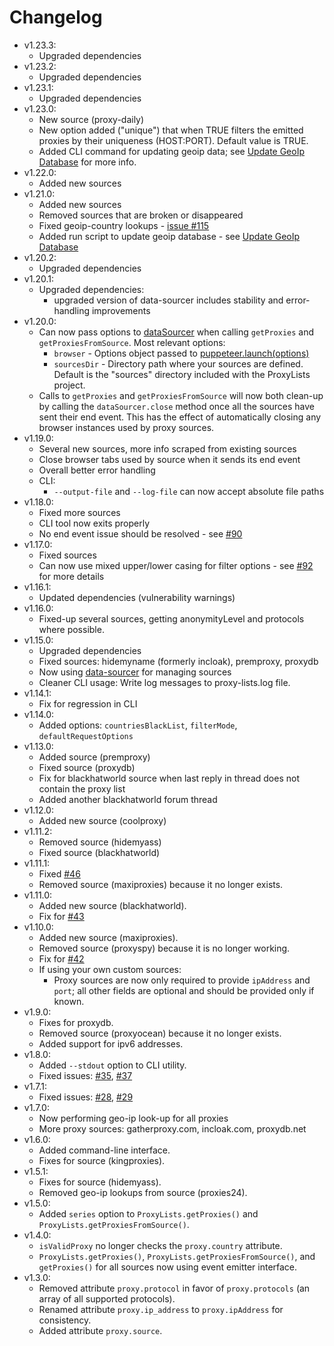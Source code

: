 # Changelog

* v1.23.3:
  * Upgraded dependencies
* v1.23.2:
  * Upgraded dependencies
* v1.23.1:
  * Upgraded dependencies
* v1.23.0:
  * New source (proxy-daily)
  * New option added ("unique") that when TRUE filters the emitted proxies by their uniqueness (HOST:PORT). Default value is TRUE.
  * Added CLI command for updating geoip data; see [Update GeoIp Database](https://github.com/chill117/proxy-lists#update-geoip-database) for more info.
* v1.22.0:
  * Added new sources
* v1.21.0:
  * Added new sources
  * Removed sources that are broken or disappeared
  * Fixed geoip-country lookups - [issue #115](https://github.com/chill117/proxy-lists/issues/115)
  * Added run script to update geoip database - see [Update GeoIp Database](https://github.com/chill117/proxy-lists#update-geoip-database)
* v1.20.2:
  * Upgraded dependencies
* v1.20.1:
  * Upgraded dependencies:
    * upgraded version of data-sourcer includes stability and error-handling improvements
* v1.20.0:
  * Can now pass options to [dataSourcer](https://github.com/chill117/data-sourcer#getdata) when calling `getProxies` and `getProxiesFromSource`. Most relevant options:
    * `browser` - Options object passed to [puppeteer.launch(options)](https://pptr.dev/#?product=Puppeteer&version=v1.19.0&show=api-puppeteerlaunchoptions)
    * `sourcesDir` - Directory path where your sources are defined. Default is the "sources" directory included with the ProxyLists project.
  * Calls to `getProxies` and `getProxiesFromSource` will now both clean-up by calling the `dataSourcer.close` method once all the sources have sent their end event. This has the effect of automatically closing any browser instances used by proxy sources.
* v1.19.0:
  * Several new sources, more info scraped from existing sources
  * Close browser tabs used by source when it sends its end event
  * Overall better error handling
  * CLI:
    * `--output-file` and `--log-file` can now accept absolute file paths
* v1.18.0:
  * Fixed more sources
  * CLI tool now exits properly
  * No end event issue should be resolved - see [#90](https://github.com/chill117/proxy-lists/issues/90)
* v1.17.0:
  * Fixed sources
  * Can now use mixed upper/lower casing for filter options - see [#92](https://github.com/chill117/proxy-lists/issues/92) for more details
* v1.16.1:
  * Updated dependencies (vulnerability warnings)
* v1.16.0:
  * Fixed-up several sources, getting anonymityLevel and protocols where possible.
* v1.15.0:
  * Upgraded dependencies
  * Fixed sources: hidemyname (formerly incloak), premproxy, proxydb
  * Now using [data-sourcer](https://github.com/chill117/data-sourcer) for managing sources
  * Cleaner CLI usage: Write log messages to proxy-lists.log file.
* v1.14.1:
  * Fix for regression in CLI
* v1.14.0:
  * Added options: `countriesBlackList`, `filterMode`, `defaultRequestOptions`
* v1.13.0:
  * Added source (premproxy)
  * Fixed source (proxydb)
  * Fix for blackhatworld source when last reply in thread does not contain the proxy list
  * Added another blackhatworld forum thread
* v1.12.0:
  * Added new source (coolproxy)
* v1.11.2:
  * Removed source (hidemyass)
  * Fixed source (blackhatworld)
* v1.11.1:
  * Fixed [#46](https://github.com/chill117/proxy-lists/issues/46)
  * Removed source (maxiproxies) because it no longer exists.
* v1.11.0:
  * Added new source (blackhatworld).
  * Fix for [#43](https://github.com/chill117/proxy-lists/issues/43)
* v1.10.0:
  * Added new source (maxiproxies).
  * Removed source (proxyspy) because it is no longer working.
  * Fix for [#42](https://github.com/chill117/proxy-lists/issues/42)
  * If using your own custom sources:
    * Proxy sources are now only required to provide `ipAddress` and `port`; all other fields are optional and should be provided only if known.
* v1.9.0:
  * Fixes for proxydb.
  * Removed source (proxyocean) because it no longer exists.
  * Added support for ipv6 addresses.
* v1.8.0:
  * Added `--stdout` option to CLI utility.
  * Fixed issues: [#35](https://github.com/chill117/proxy-lists/issues/35), [#37](https://github.com/chill117/proxy-lists/issues/37)
* v1.7.1:
  * Fixed issues: [#28](https://github.com/chill117/proxy-lists/issues/28), [#29](https://github.com/chill117/proxy-lists/issues/29)
* v1.7.0:
  * Now performing geo-ip look-up for all proxies
  * More proxy sources: gatherproxy.com, incloak.com, proxydb.net
* v1.6.0:
  * Added command-line interface.
  * Fixes for source (kingproxies).
* v1.5.1:
  * Fixes for source (hidemyass).
  * Removed geo-ip lookups from source (proxies24).
* v1.5.0:
  * Added `series` option to `ProxyLists.getProxies()` and `ProxyLists.getProxiesFromSource()`.
* v1.4.0:
  * `isValidProxy` no longer checks the `proxy.country` attribute.
  * `ProxyLists.getProxies()`, `ProxyLists.getProxiesFromSource()`, and `getProxies()` for all sources now using event emitter interface.
* v1.3.0:
  * Removed attribute `proxy.protocol` in favor of `proxy.protocols` (an array of all supported protocols).
  * Renamed attribute `proxy.ip_address` to `proxy.ipAddress` for consistency.
  * Added attribute `proxy.source`.
